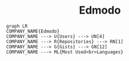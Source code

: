<h1 align="center">Edmodo</h1>

```mermaid
graph LR
COMPANY_NAME{Edmodo}
COMPANY_NAME ---> U{Users} ---> UN[4]
COMPANY_NAME ---> R{Repositories} ---> RN[1]
COMPANY_NAME ---> G{Gists} ---> GN[12]
COMPANY_NAME ---> ML{Most Used<br>Languages}
```
